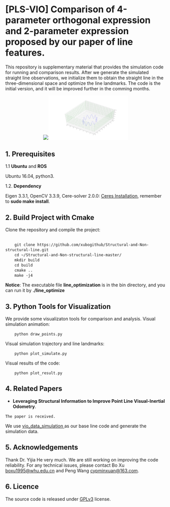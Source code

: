 # [PLS-VIO] Comparison of 4-parameter orthogonal expression and 2-parameter expression proposed by our paper of line features.
This repository is supplementary material that provides the simulation code for running and comparison results. After we generate the simulated straight line observations, we initialize them to obtain the straight line in the three-dimensional space and optimize the  line landmarks. The code is the initial version, and it will be improved further in the comming months.
<center class="half">
    <img src=./bin/demo/simulate_line.gif width="250"/><img src=./bin/demo/simulate_line.png width="250"/>
</center>

## 1. Prerequisites
1.1 **Ubuntu** and **ROS**

Ubuntu 16.04, python3.

1.2. **Dependency**

Eigen 3.3.1, OpenCV 3.3.9, Cere-solver 2.0.0: [Ceres Installation](http://ceres-solver.org/installation.html), remember to **sudo make install**.

## 2. Build Project with Cmake
Clone the repository and compile the project:
```

	git clone https://github.com/xubogithub/Structural-and-Non-structural-line.git
	cd ~/Structural-and-Non-structural-line-master/
	mkdir build
	cd build
	cmake ..
	make -j4   
```
**Notice**: The executable file **line_optimization** is in the bin directory, and you can run it by **./line_optimize**

## 3. Python Tools for Visualization
We provide some visualizaton tools for comparison and analysis.
Visual simulation animation:
```
	python draw_points.py
```
Visual simulation trajectory and line landmarks:
```
	python plot_simulate.py
```
Visual results of the code:
```
	python plot_result.py
```
## 4. Related Papers

- **Leveraging Structural Information to Improve Point Line Visual-Inertial Odometry**.
```
The paper is received.
```

We use [vio_data_simulation ](https://github.com/HeYijia/vio_data_simulation.git) as our base line code and generate the simulation data.

## 5. Acknowledgements

Thank Dr. Yijia He very much. We are still working on improving the code reliability. For any technical issues, please contact Bo Xu boxu1995@whu.edu.cn and Peng Wang cypminxuan@163.com.

## 6. Licence
The source code is released under [GPLv3](http://www.gnu.org/licenses/) license.
